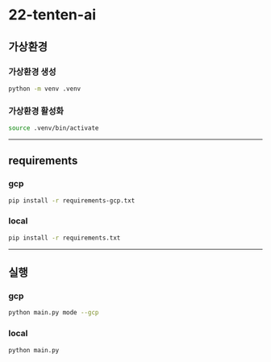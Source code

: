 # 22-tenten-ai

## 가상환경 
### 가상환경 생성
```bash
python -m venv .venv
```
### 가상환경 활성화
```bash
source .venv/bin/activate
```
---
## requirements
### gcp
```bash
pip install -r requirements-gcp.txt
```
### local
```bash
pip install -r requirements.txt
```
---
## 실행
### gcp
```bash
python main.py mode --gcp
```
### local
```bash
python main.py
```
